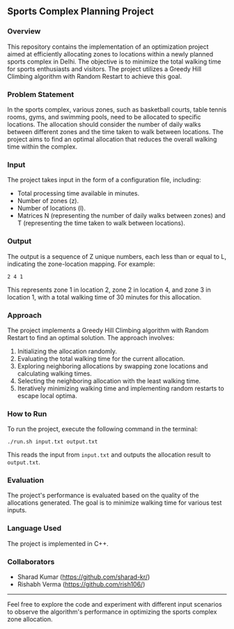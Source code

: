 ## Sports Complex Planning Project

### Overview

This repository contains the implementation of an optimization project aimed at efficiently allocating zones to locations within a newly planned sports complex in Delhi. The objective is to minimize the total walking time for sports enthusiasts and visitors. The project utilizes a Greedy Hill Climbing algorithm with Random Restart to achieve this goal.

### Problem Statement

In the sports complex, various zones, such as basketball courts, table tennis rooms, gyms, and swimming pools, need to be allocated to specific locations. The allocation should consider the number of daily walks between different zones and the time taken to walk between locations. The project aims to find an optimal allocation that reduces the overall walking time within the complex.

### Input

The project takes input in the form of a configuration file, including:
- Total processing time available in minutes.
- Number of zones (z).
- Number of locations (l).
- Matrices N (representing the number of daily walks between zones) and T (representing the time taken to walk between locations).

### Output

The output is a sequence of Z unique numbers, each less than or equal to L, indicating the zone-location mapping. For example:
```
2 4 1
```
This represents zone 1 in location 2, zone 2 in location 4, and zone 3 in location 1, with a total walking time of 30 minutes for this allocation.

### Approach

The project implements a Greedy Hill Climbing algorithm with Random Restart to find an optimal solution. The approach involves:
1. Initializing the allocation randomly.
2. Evaluating the total walking time for the current allocation.
3. Exploring neighboring allocations by swapping zone locations and calculating walking times.
4. Selecting the neighboring allocation with the least walking time.
5. Iteratively minimizing walking time and implementing random restarts to escape local optima.

### How to Run

To run the project, execute the following command in the terminal:
```
./run.sh input.txt output.txt
```
This reads the input from `input.txt` and outputs the allocation result to `output.txt`.

### Evaluation

The project's performance is evaluated based on the quality of the allocations generated. The goal is to minimize walking time for various test inputs.

### Language Used

The project is implemented in C++.

### Collaborators

- Sharad Kumar (https://github.com/sharad-kr/)
- Rishabh Verma (https://github.com/rish106/)



---

Feel free to explore the code and experiment with different input scenarios to observe the algorithm's performance in optimizing the sports complex zone allocation.
